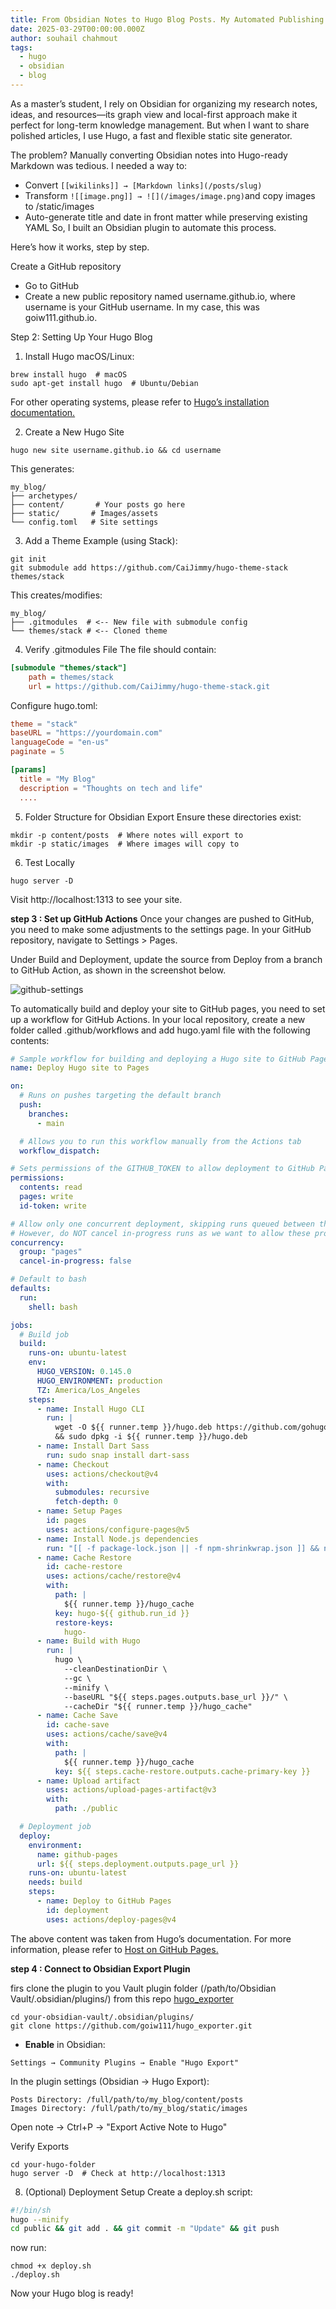 ```yaml
---
title: From Obsidian Notes to Hugo Blog Posts. My Automated Publishing Workflow
date: 2025-03-29T00:00:00.000Z
author: souhail chahmout
tags:
  - hugo
  - obsidian
  - blog
---
```

As a master’s student, I rely on Obsidian for organizing my research notes, ideas, and resources—its graph view and local-first approach make it perfect for long-term knowledge management. But when I want to share polished articles, I use Hugo, a fast and flexible static site generator.

The problem? Manually converting Obsidian notes into Hugo-ready Markdown was tedious. I needed a way to:

- Convert ```[[wikilinks]] → [Markdown links](/posts/slug)```
- Transform ```![[image.png]] → ![](/images/image.png)```and copy images to /static/images
- Auto-generate title and date in front matter while preserving existing YAML
So, I built an Obsidian plugin to automate this process. 

Here’s how it works, step by step.

Create a GitHub repository
- Go to GitHub
- Create a new public repository named username.github.io, where username is your GitHub username. In my case, this was goiw111.github.io.

Step 2: Setting Up Your Hugo Blog

1. Install Hugo
macOS/Linux:

```
brew install hugo  # macOS
sudo apt-get install hugo  # Ubuntu/Debian
```

For other operating systems, please refer to [Hugo’s installation documentation.](https://gohugo.io/installation/)

2. Create a New Hugo Site
```
hugo new site username.github.io && cd username
```

This generates:
```
my_blog/
├── archetypes/
├── content/       # Your posts go here
├── static/       # Images/assets
└── config.toml   # Site settings
```

3. Add a Theme
Example (using Stack):

```
git init
git submodule add https://github.com/CaiJimmy/hugo-theme-stack themes/stack
```

This creates/modifies:

```
my_blog/
├── .gitmodules  # <-- New file with submodule config
└── themes/stack # <-- Cloned theme
```

4. Verify .gitmodules File
The file should contain:

```ini
[submodule "themes/stack"]
	path = themes/stack
	url = https://github.com/CaiJimmy/hugo-theme-stack.git
```

Configure hugo.toml:
```toml
theme = "stack"
baseURL = "https://yourdomain.com"
languageCode = "en-us"
paginate = 5

[params]
  title = "My Blog"
  description = "Thoughts on tech and life"
  ....
```
5. Folder Structure for Obsidian Export
Ensure these directories exist:

```
mkdir -p content/posts  # Where notes will export to
mkdir -p static/images  # Where images will copy to
```
6. Test Locally
```
hugo server -D
```
Visit http://localhost:1313 to see your site.

**step 3 : Set up GitHub Actions**
Once your changes are pushed to GitHub, you need to make some adjustments to the settings page. In your GitHub repository, navigate to Settings > Pages.

Under Build and Deployment, update the source from Deploy from a branch to GitHub Action, as shown in the screenshot below.

![github-settings](/images/github-settings.png)

To automatically build and deploy your site to GitHub pages, you need to set up a workflow for GitHub Actions. In your local repository, create a new folder called .github/workflows and add hugo.yaml file with the following contents:

```yaml
# Sample workflow for building and deploying a Hugo site to GitHub Pages
name: Deploy Hugo site to Pages

on:
  # Runs on pushes targeting the default branch
  push:
    branches:
      - main

  # Allows you to run this workflow manually from the Actions tab
  workflow_dispatch:

# Sets permissions of the GITHUB_TOKEN to allow deployment to GitHub Pages
permissions:
  contents: read
  pages: write
  id-token: write

# Allow only one concurrent deployment, skipping runs queued between the run in-progress and latest queued.
# However, do NOT cancel in-progress runs as we want to allow these production deployments to complete.
concurrency:
  group: "pages"
  cancel-in-progress: false

# Default to bash
defaults:
  run:
    shell: bash

jobs:
  # Build job
  build:
    runs-on: ubuntu-latest
    env:
      HUGO_VERSION: 0.145.0
      HUGO_ENVIRONMENT: production
      TZ: America/Los_Angeles
    steps:
      - name: Install Hugo CLI
        run: |
          wget -O ${{ runner.temp }}/hugo.deb https://github.com/gohugoio/hugo/releases/download/v${HUGO_VERSION}/hugo_extended_${HUGO_VERSION}_linux-amd64.deb \
          && sudo dpkg -i ${{ runner.temp }}/hugo.deb
      - name: Install Dart Sass
        run: sudo snap install dart-sass
      - name: Checkout
        uses: actions/checkout@v4
        with:
          submodules: recursive
          fetch-depth: 0
      - name: Setup Pages
        id: pages
        uses: actions/configure-pages@v5
      - name: Install Node.js dependencies
        run: "[[ -f package-lock.json || -f npm-shrinkwrap.json ]] && npm ci || true"
      - name: Cache Restore
        id: cache-restore
        uses: actions/cache/restore@v4
        with:
          path: |
            ${{ runner.temp }}/hugo_cache
          key: hugo-${{ github.run_id }}
          restore-keys:
            hugo-
      - name: Build with Hugo
        run: |
          hugo \
	        --cleanDestinationDir \
            --gc \
            --minify \
            --baseURL "${{ steps.pages.outputs.base_url }}/" \
            --cacheDir "${{ runner.temp }}/hugo_cache"
      - name: Cache Save
        id: cache-save
        uses: actions/cache/save@v4
        with:
          path: |
            ${{ runner.temp }}/hugo_cache
          key: ${{ steps.cache-restore.outputs.cache-primary-key }}
      - name: Upload artifact
        uses: actions/upload-pages-artifact@v3
        with:
          path: ./public

  # Deployment job
  deploy:
    environment:
      name: github-pages
      url: ${{ steps.deployment.outputs.page_url }}
    runs-on: ubuntu-latest
    needs: build
    steps:
      - name: Deploy to GitHub Pages
        id: deployment
        uses: actions/deploy-pages@v4
```

The above content was taken from Hugo’s documentation. For more information, please refer to [Host on GitHub Pages.](https://gohugo.io/hosting-and-deployment/hosting-on-github/)

**step 4 : Connect to Obsidian Export Plugin**

firs clone the plugin to you Vault plugin folder (/path/to/Obsidian Vault/.obsidian/plugins/)
from this repo [hugo_exporter](https://github.com/goiw111/hugo_exporter)

```
cd your-obsidian-vault/.obsidian/plugins/
git clone https://github.com/goiw111/hugo_exporter.git
```
- **Enable** in Obsidian:  
```
Settings → Community Plugins → Enable "Hugo Export"
```

In the plugin settings (Obsidian → Hugo Export):

```
Posts Directory: /full/path/to/my_blog/content/posts 
Images Directory: /full/path/to/my_blog/static/images 
```

Open note → Ctrl+P → "Export Active Note to Hugo"

Verify Exports
```
cd your-hugo-folder
hugo server -D  # Check at http://localhost:1313
```

8. (Optional) Deployment Setup
Create a deploy.sh script:

```bash
#!/bin/sh
hugo --minify
cd public && git add . && git commit -m "Update" && git push
```
now run:
```
chmod +x deploy.sh
./deploy.sh
```
Now your Hugo blog is ready!
